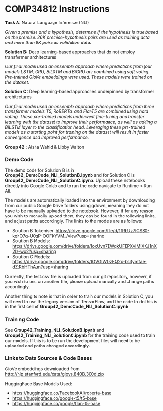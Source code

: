 # COMP34812 Instructions

**Task A:** Natural Language Inference (NLI)

*Given a premise and a hypothesis, determine if the hypothesis is true based on the
premise. 26K premise-hypothesis pairs are used as training data and
more than 6K pairs as validation data.*

**Solution B:** Deep learning-based approaches that do not employ transformer architectures

*Our final model used an ensemble approach where predictions from four models LSTM, GRU, BiLSTM and BiGRU are combined using soft voting. Pre-trained GloVe embeddings were used. These models were trained on the dataset.*

**Solution C:** Deep learning-based approaches underpinned by transformer architectures

*Our final model used an ensemble approach where predictions from three transformer models T5, RoBERTa, and FlanT5 are combined using hard voting. These pre-trained models underwent fine-tuning and transfer learning with the dataset to improve their performance, as well as adding a BiLSTM layer to the classification head. Leveraging these pre-trained models as a starting point for training on the dataset will result in faster convergence and improved performance.*

**Group 42 :** Aisha Wahid & Libby Walton

### Demo Code
The demo code for Solution B is in **Group42_DemoCode_NLI_SolutionB.ipynb** and for Solution C is **Group42_DemoCode_NLI_SolutionC.ipynb**.
Upload these notebooks directly into Google Colab and to run the code navigate to Runtime > Run All.

The models are automatically loaded into the environment by downloading from our public Google Drive folders using gdown, meaning they do not have to be manually uploaded to the notebook. However, if for any reason you wish to manually upload them, they can be found in the following links, and adjust paths accordingly.
The links to the models are as follows:
- Solution B Tokeniser: https://drive.google.com/file/d/1fRbUz7lCSS0-kqhO7g-U0qP-OOFKYVM_/view?usp=sharing
- Solution B Models: https://drive.google.com/drive/folders/1oxUyn7EWqkUFEPXvIMiXKJ1nX2Iz-wx2?usp=sharing
- Solution C Models: https://drive.google.com/drive/folders/1GVGIWOzFQ2x-bs3ymfae-dZtRbHThAun?usp=sharing

Currently, the test.csv file is uploaded from our git repository, however, if you wish to test on another file, please upload manually and change paths accordingly.

Another thing to note is that in order to train our models in Solution C, you will need to use the legacy version of TensorFlow, and the code to do this is in the first cell of **Group42_DemoCode_NLI_SolutionC.ipynb**

### Training Code 
See **Group42_Training_NLI_SolutionB.ipynb** and **Group42_Training_NLI_SolutionC.ipynb** for the training code used to train our models. If this is to be run the development files will need to be uploaded and paths changed accordingly. 

### Links to Data Sources & Code Bases

GloVe embeddings downloaded from http://nlp.stanford.edu/data/glove.840B.300d.zip

HuggingFace Base Models Used:
- https://huggingface.co/FacebookAI/roberta-base
- https://huggingface.co/google-t5/t5-base
- https://huggingface.co/google/flan-t5-base
